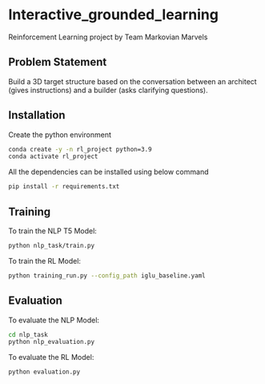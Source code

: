 # Interactive_grounded_learning

Reinforcement Learning project by Team Markovian Marvels

## Problem Statement
Build a 3D target structure based on the conversation between an architect (gives instructions) and a builder (asks clarifying questions).

## Installation

Create the python environment
```bash
conda create -y -n rl_project python=3.9
conda activate rl_project
```

All the dependencies can be installed using below command
```bash
pip install -r requirements.txt
```

## Training

To train the NLP T5 Model:
```bash
python nlp_task/train.py
```

To train the RL Model:
```bash
python training_run.py --config_path iglu_baseline.yaml
```

## Evaluation
To evaluate the NLP Model:
```bash
cd nlp_task
python nlp_evaluation.py
```

To evaluate the RL Model:
```bash
python evaluation.py
```